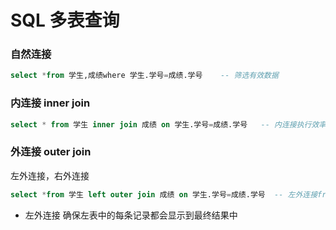 # SQL 多表查询

### 自然连接

```sql
select *from 学生,成绩where 学生.学号=成绩.学号    -- 筛选有效数据
```

### 内连接 inner join

```sql
select * from 学生 inner join 成绩 on 学生.学号=成绩.学号   -- 内连接执行效率高于自然连接之后进行筛选-- inner 是默认select * from 学生 join 成绩 on 学生.学号=成绩.学号
```

### 外连接 outer join

左外连接，右外连接

```sql
select *from 学生 left outer join 成绩 on 学生.学号=成绩.学号  -- 左外连接from 学生 left outer join 成绩 on 学生.学号=成绩.学号  -- 右外连接from 学生 full outer join 成绩 on 学生.学号=成绩.学号  -- 完全保留
```

- 左外连接 确保左表中的每条记录都会显示到最终结果中

